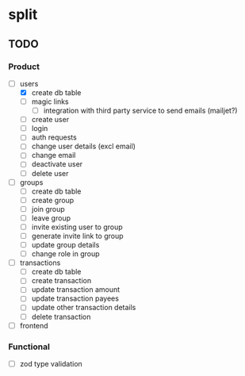 # split

## TODO

### Product

- [ ] users
  - [x] create db table
  - [ ] magic links
    - [ ] integration with third party service to send emails (mailjet?)
  - [ ] create user
  - [ ] login
  - [ ] auth requests
  - [ ] change user details (excl email)
  - [ ] change email
  - [ ] deactivate user
  - [ ] delete user
- [ ] groups
  - [ ] create db table
  - [ ] create group
  - [ ] join group
  - [ ] leave group
  - [ ] invite existing user to group
  - [ ] generate invite link to group
  - [ ] update group details
  - [ ] change role in group
- [ ] transactions
  - [ ] create db table
  - [ ] create transaction
  - [ ] update transaction amount
  - [ ] update transaction payees
  - [ ] update other transaction details
  - [ ] delete transaction
- [ ] frontend

### Functional

- [ ] zod type validation
